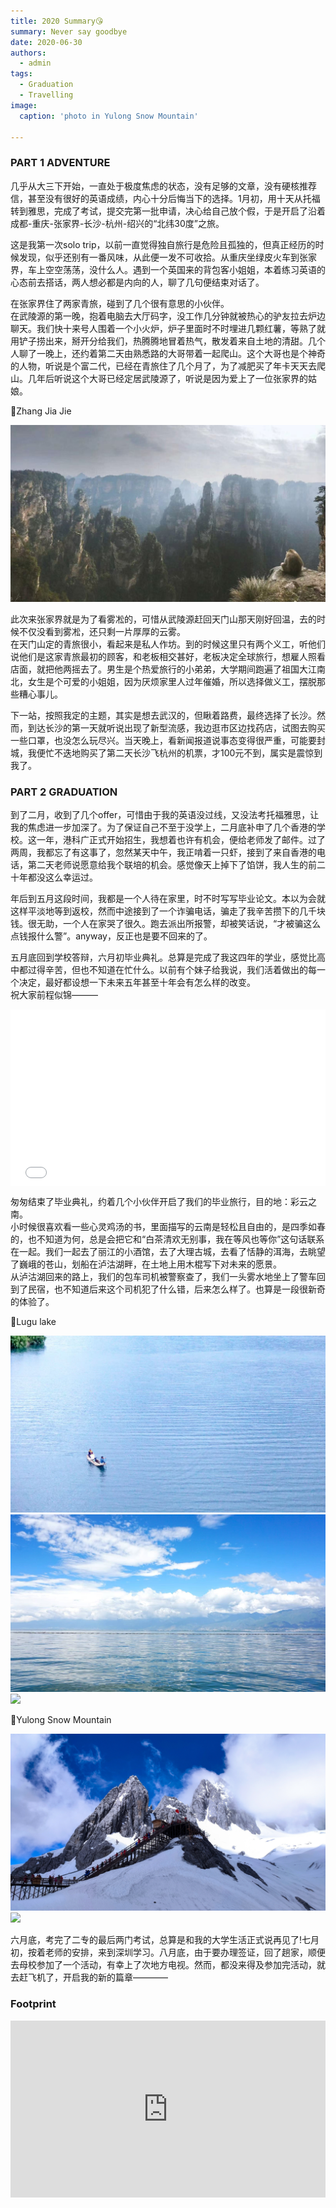 ```yaml
---
title: 2020 Summary😘
summary: Never say goodbye
date: 2020-06-30
authors:
  - admin
tags:
  - Graduation
  - Travelling
image:
  caption: 'photo in Yulong Snow Mountain'

---
```


### PART 1 ADVENTURE 

几乎从大三下开始，一直处于极度焦虑的状态，没有足够的文章，没有硬核推荐信，甚至没有很好的英语成绩，内心十分后悔当下的选择。1月初，用十天从托福转到雅思，完成了考试，提交完第一批申请，决心给自己放个假，于是开启了沿着成都-重庆-张家界-长沙-杭州-绍兴的“北纬30度”之旅。<br />

这是我第一次solo trip，以前一直觉得独自旅行是危险且孤独的，但真正经历的时候发现，似乎还别有一番风味，从此便一发不可收拾。从重庆坐绿皮火车到张家界，车上空空荡荡，没什么人。遇到一个英国来的背包客小姐姐，本着练习英语的心态前去搭话，两人想必都是内向的人，聊了几句便结束对话了。<br />

在张家界住了两家青旅，碰到了几个很有意思的小伙伴。<br />
在武陵源的第一晚，抱着电脑去大厅码字，没工作几分钟就被热心的驴友拉去炉边聊天。我们快十来号人围着一个小火炉，炉子里面时不时埋进几颗红薯，等熟了就用铲子捞出来，掰开分给我们，热腾腾地冒着热气，散发着来自土地的清甜。几个人聊了一晚上，还约着第二天由熟悉路的大哥带着一起爬山。这个大哥也是个神奇的人物，听说是个富二代，已经在青旅住了几个月了，为了减肥买了年卡天天去爬山。几年后听说这个大哥已经定居武陵源了，听说是因为爱上了一位张家界的姑娘。<br />

📍Zhang Jia Jie

<img src='1.jpg'>

此次来张家界就是为了看雾凇的，可惜从武陵源赶回天门山那天刚好回温，去的时候不仅没看到雾凇，还只剩一片厚厚的云雾。<br />
在天门山定的青旅很小，看起来是私人作坊。到的时候这里只有两个义工，听他们说他们是这家青旅最初的顾客，和老板相交甚好，老板决定全球旅行，想雇人照看店面，就把他两摇去了。男生是个热爱旅行的小弟弟，大学期间跑遍了祖国大江南北，女生是个可爱的小姐姐，因为厌烦家里人过年催婚，所以选择做义工，摆脱那些糟心事儿。<br />

下一站，按照我定的主题，其实是想去武汉的，但瞅着路费，最终选择了长沙。然而，到达长沙的第一天就听说出现了新型流感，我边逛市区边找药店，试图去购买一些口罩，也没怎么玩尽兴。当天晚上，看新闻报道说事态变得很严重，可能要封城，我便忙不迭地购买了第二天长沙飞杭州的机票，才100元不到，属实是震惊到我了。<br />

### PART 2 GRADUATION

到了二月，收到了几个offer，可惜由于我的英语没过线，又没法考托福雅思，让我的焦虑进一步加深了。为了保证自己不至于没学上，二月底补申了几个香港的学校。这一年，港科广正式开始招生，我想着也许有机会，便给老师发了邮件。过了两周，我都忘了有这事了，忽然某天中午，我正啃着一只虾，接到了来自香港的电话，第二天老师说愿意给我个联培的机会。感觉像天上掉下了馅饼，我人生的前二十年都没这么幸运过。<br />

年后到五月这段时间，我都是一个人待在家里，时不时写写毕业论文。本以为会就这样平淡地等到返校，然而中途接到了一个诈骗电话，骗走了我辛苦攒下的几千块钱。很无助，一个人在家哭了很久。跑去派出所报警，却被笑话说，“才被骗这么点钱报什么警”。anyway，反正也是要不回来的了。<br />

五月底回到学校答辩，六月初毕业典礼。总算是完成了我这四年的学业，感觉比高中都过得辛苦，但也不知道在忙什么。以前有个妹子给我说，我们活着做出的每一个决定，最好都设想一下未来五年甚至十年会有怎么样的改变。<br />
祝大家前程似锦———<br />

<div style="position:relative; padding-bottom:56.25%; height:0; overflow:hidden; max-width:100%;">
  <iframe 
    src="2020.mp4" 
    frameborder="0" 
    allowfullscreen 
    style="position:absolute; top:0; left:0; width:100%; height:100%;">
  </iframe>
</div>

匆匆结束了毕业典礼，约着几个小伙伴开启了我们的毕业旅行，目的地：彩云之南。<br />
小时候很喜欢看一些心灵鸡汤的书，里面描写的云南是轻松且自由的，是四季如春的，也不知道为何，总是会把它和“白茶清欢无别事，我在等风也等你”这句话联系在一起。我们一起去了丽江的小酒馆，去了大理古城，去看了恬静的洱海，去眺望了巍峨的苍山，划船在泸沽湖畔，在土地上用木棍写下对未来的愿景。<br />
从泸沽湖回来的路上，我们的包车司机被警察查了，我们一头雾水地坐上了警车回到了民宿，也不知道后来这个司机犯了什么错，后来怎么样了。也算是一段很新奇的体验了。<br />

📍Lugu lake

<img src='2.jpg'>
<img src='3.jpg'>
<img src='5.jpg'>

📍Yulong Snow Mountain

<img src='4.jpg'>
<img src='6.jpg'>

六月底，考完了二专的最后两门考试，总算是和我的大学生活正式说再见了!七月初，按着老师的安排，来到深圳学习。八月底，由于要办理签证，回了趟家，顺便去母校参加了一个活动，有幸上了次地方电视。然而，都没来得及参加完活动，就去赶飞机了，开启我的新的篇章————<br />

### Footprint

<div style="position:relative; padding-bottom:56.25%; height:0; overflow:hidden; max-width:100%;">
  <iframe 
    src="https://www.google.com/maps/d/u/0/embed?mid=1qDSAGo6_nydjYiV1M5nPmqzrsUGHwlk&ehbc=2E312F"
    style="position:absolute; top:0; left:0; width:100%; height:100%; border:0;"
    allowfullscreen=""
    loading="lazy">
  </iframe>
</div>


